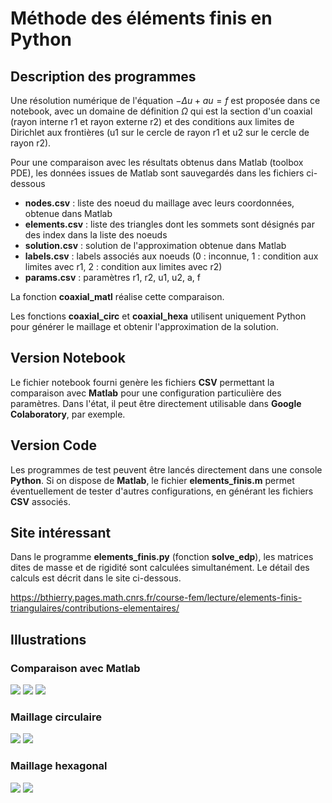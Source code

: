 # Méthode des éléments finis en Python

## Description des programmes

Une résolution numérique de l'équation $-\Delta u+au=f$ est proposée dans ce notebook, avec un domaine de définition $\Omega$ qui est la section d'un coaxial (rayon interne r1 et rayon externe r2) et des conditions aux limites de Dirichlet aux frontières (u1 sur le cercle de rayon r1 et u2 sur le cercle de rayon r2).

Pour une comparaison avec les résultats obtenus dans Matlab (toolbox PDE), les données issues de Matlab sont sauvegardés dans les fichiers ci-dessous


*   **nodes.csv** : liste des noeud du maillage avec leurs coordonnées, obtenue dans Matlab
*   **elements.csv** : liste des triangles dont les sommets sont désignés par des index dans la liste des noeuds
*   **solution.csv** : solution de l'approximation obtenue dans Matlab
*   **labels.csv** : labels associés aux noeuds (0 : inconnue, 1 : condition aux limites avec r1, 2 : condition aux limites avec r2)
*   **params.csv** : paramètres r1, r2, u1, u2, a, f

La fonction **coaxial_matl** réalise cette comparaison.

Les fonctions **coaxial_circ** et **coaxial_hexa** utilisent uniquement Python pour générer le maillage et obtenir l'approximation de la solution.

## Version Notebook

Le fichier notebook fourni genère les fichiers **CSV** permettant la comparaison avec **Matlab** pour une configuration particulière des paramètres. Dans l'état, il peut être directement utilisable dans **Google Colaboratory**, par exemple.

## Version Code

Les programmes de test peuvent être lancés directement dans une console **Python**. Si on dispose de **Matlab**, le fichier **elements_finis.m** permet éventuellement de tester d'autres configurations, en générant les fichiers **CSV** associés.

## Site intéressant
Dans le programme **elements_finis.py** (fonction **solve_edp**), les matrices dites de masse et de rigidité sont calculées simultanément. Le détail des calculs est décrit dans le site ci-dessous.

https://bthierry.pages.math.cnrs.fr/course-fem/lecture/elements-finis-triangulaires/contributions-elementaires/

## Illustrations
### Comparaison avec Matlab
![](Images/matl_maillage.png)
![](Images/matl_sol.png)
![](Images/matl_err.png)
### Maillage circulaire
![](Images/circ_maillage.png)
![](Images/circ_sol.png)
### Maillage hexagonal
![](Images/hexa_maillage.png)
![](Images/hexa_sol.png)
